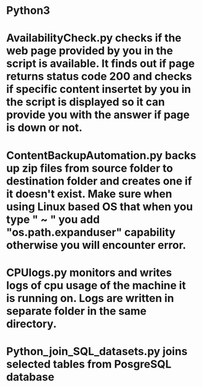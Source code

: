 # Python3

# AvailabilityCheck.py checks if the web page provided by you in the script is available. It finds out if page returns status code 200 and checks if specific content insertet by you in the script is displayed so it can provide you with the answer if page is down or not.

# ContentBackupAutomation.py backs up zip files from source folder to destination folder and creates one if it doesn't exist. Make sure when using Linux based OS that when you type " ~ " you add "os.path.expanduser" capability otherwise you will encounter error. 

# CPUlogs.py monitors and writes logs of cpu usage of the machine it is running on. Logs are written in separate folder in the same directory.

# Python_join_SQL_datasets.py joins selected tables from PosgreSQL database 
